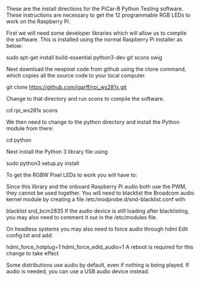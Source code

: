 These are the install directions for the PiCar-B Python Testing software.  These instructions are necessary to get the 12 programmable RGB LEDs to work on the Raspberry Pi.



First we will need some developer libraries which will allow us to compile the software. This is
installed using the normal Raspberry Pi installer as below:

sudo apt-get install build-essential python3-dev git scons swig

Next download the neopixel code from github using the clone command, which copies all the
source code to your local computer.

git clone https://github.com/jgarff/rpi_ws281x.git

Change to that directory and run scons to compile the software.

cd rpi_ws281x
scons

We then need to change to the python directory and install the Python module from there:

cd python

Next install the Python 3 library file using

sudo python3 setup.py install


To get the RGBW Pixel LEDs to work you will have to:

Since this library and the onboard Raspberry Pi audio both use the PWM, they cannot be used together. You will need to blacklist the Broadcom audio kernel module by creating a file /etc/modprobe.d/snd-blacklist.conf with

blacklist snd_bcm2835
If the audio device is still loading after blacklisting, you may also need to comment it out in the /etc/modules file.

On headless systems you may also need to force audio through hdmi Edit config.txt and add:

hdmi_force_hotplug=1
hdmi_force_edid_audio=1
A reboot is required for this change to take effect

Some distributions use audio by default, even if nothing is being played. If audio is needed, you can use a USB audio device instead.



